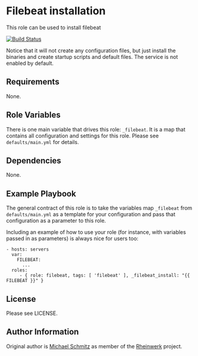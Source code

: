 Filebeat installation
=========

This role can be used to install filebeat

[![Build Status](https://github.com/Rheinwerk/ansible-role-filebeat/actions/workflows/ci.yml/badge.svg)](https://github.com/Rheinwerk/ansible-role-filebeat/actions/workflows/ci.yml)

Notice that it will not create any configuration files, but just install
the binaries and create startup scripts and default files. The service
is not enabled by default.

Requirements
------------

None.

Role Variables
--------------

There is one main variable that drives this role: `_filebeat`. It is a map that contains all configuration and settings for this role.
Please see `defaults/main.yml` for details.

Dependencies
------------

None.


Example Playbook
----------------

The general contract of this role is to take the variables map `_filebeat` from `defaults/main.yml` as a template for your configuration and pass that configuration as a parameter to this role.

Including an example of how to use your role (for instance, with variables passed in as parameters) is always nice for users too:

    - hosts: servers
      var:
        FILEBEAT:
          ...
      roles:
         - { role: filebeat, tags: [ 'filebeat' ], _filebeat_install: "{{ FILEBEAT }}" }

License
-------

Please see LICENSE.

Author Information
------------------

Original author is [Michael Schmitz](https://github.com/eifelmicha) as member of the [Rheinwerk](https://github.com/Rheinwerk) project.
